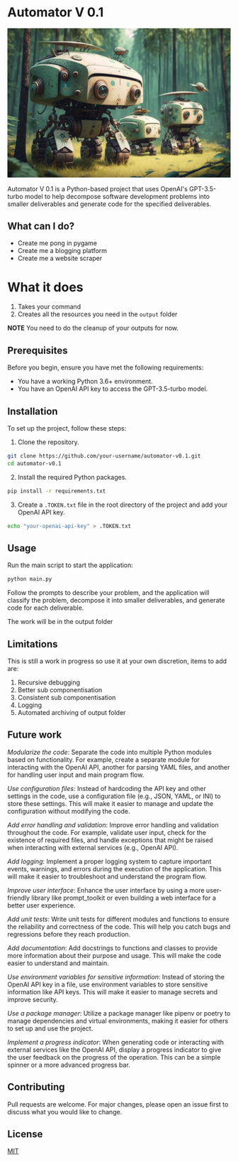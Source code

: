 # Automator V 0.1

![cover image](frontCover.png)

Automator V 0.1 is a Python-based project that uses OpenAI's GPT-3.5-turbo model to help decompose software development problems into smaller deliverables and generate code for the specified deliverables.


## What can I do?


- Create me pong in pygame
- Create me a blogging platform
- Create me a website scraper

# What it does

1. Takes your command
2. Creates all the resources you need in the `output` folder

**NOTE** You need to do the cleanup of your outputs for now.

## Prerequisites

Before you begin, ensure you have met the following requirements:

* You have a working Python 3.6+ environment.
* You have an OpenAI API key to access the GPT-3.5-turbo model.

## Installation

To set up the project, follow these steps:

1. Clone the repository.

```bash
git clone https://github.com/your-username/automator-v0.1.git
cd automator-v0.1
```

2. Install the required Python packages.

```bash
pip install -r requirements.txt
``` 


3. Create a `.TOKEN.txt` file in the root directory of the project and add your OpenAI API key.

```bash
echo "your-openai-api-key" > .TOKEN.txt

```


## Usage

Run the main script to start the application:

```bash
python main.py
```


Follow the prompts to describe your problem, and the application will classify the problem, decompose it into smaller deliverables, and generate code for each deliverable.

The work will be in the output folder

## Limitations

This is still a work in progress so use it at your own discretion, items to add are:

1. Recursive debugging
2. Better sub componentisation
3. Consistent sub componentisation
4. Logging
5. Automated archiving of output folder



## Future work 


*Modularize the code*: Separate the code into multiple Python modules based on functionality. For example, create a separate module for interacting with the OpenAI API, another for parsing YAML files, and another for handling user input and main program flow.

*Use configuration files*: Instead of hardcoding the API key and other settings in the code, use a configuration file (e.g., JSON, YAML, or INI) to store these settings. This will make it easier to manage and update the configuration without modifying the code.

*Add error handling and validation*: Improve error handling and validation throughout the code. For example, validate user input, check for the existence of required files, and handle exceptions that might be raised when interacting with external services (e.g., OpenAI API).

*Add logging*: Implement a proper logging system to capture important events, warnings, and errors during the execution of the application. This will make it easier to troubleshoot and understand the program flow.

*Improve user interface*: Enhance the user interface by using a more user-friendly library like prompt_toolkit or even building a web interface for a better user experience.

*Add unit tests*: Write unit tests for different modules and functions to ensure the reliability and correctness of the code. This will help you catch bugs and regressions before they reach production.

*Add documentation*: Add docstrings to functions and classes to provide more information about their purpose and usage. This will make the code easier to understand and maintain.

*Use environment variables for sensitive information*: Instead of storing the OpenAI API key in a file, use environment variables to store sensitive information like API keys. This will make it easier to manage secrets and improve security.

*Use a package manager*: Utilize a package manager like pipenv or poetry to manage dependencies and virtual environments, making it easier for others to set up and use the project.

*Implement a progress indicator*: When generating code or interacting with external services like the OpenAI API, display a progress indicator to give the user feedback on the progress of the operation. This can be a simple spinner or a more advanced progress bar.



## Contributing

Pull requests are welcome. For major changes, please open an issue first to discuss what you would like to change.

## License

[MIT](https://choosealicense.com/licenses/mit/)
